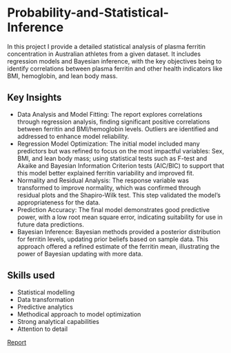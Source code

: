 # Probability-and-Statistical-Inference

In this project I provide a detailed statistical analysis of plasma ferritin concentration in Australian athletes from a given dataset. It includes regression models and Bayesian inference, with the key objectives being to identify correlations between plasma ferritin and other health indicators like BMI, hemoglobin, and lean body mass.  

## Key Insights
- Data Analysis and Model Fitting: The report explores correlations through regression analysis, finding significant positive correlations between ferritin and BMI/hemoglobin levels. Outliers are identified and addressed to enhance model reliability.
- Regression Model Optimization: The initial model included many predictors but was refined to focus on the most impactful variables: Sex, BMI, and lean body mass; using statistical tests such as F-test and Akaike and Bayesian Information Criterion tests (AIC/BIC) to support that this model better explained ferritin variability and improved fit.
- Normality and Residual Analysis: The response variable was transformed to improve normality, which was confirmed through residual plots and the Shapiro-Wilk test. This step validated the model’s appropriateness for the data.
- Prediction Accuracy: The final model demonstrates good predictive power, with a low root mean square error, indicating suitability for use in future data predictions.
- Bayesian Inference: Bayesian methods provided a posterior distribution for ferritin levels, updating prior beliefs based on sample data. This approach offered a refined estimate of the ferritin mean, illustrating the power of Bayesian updating with more data.
## Skills used
- Statistical modelling
- Data transformation
- Predictive analytics
- Methodical approach to model optimization
- Strong analytical capabilities
- Attention to detail 


[Report](https://github.com/D-Wilkinson/Probability-and-Statistical-Inference/blob/71e2205fc90824593186ec28a12b0db0d733fb4d/PSI%20Report.pdf)
            
